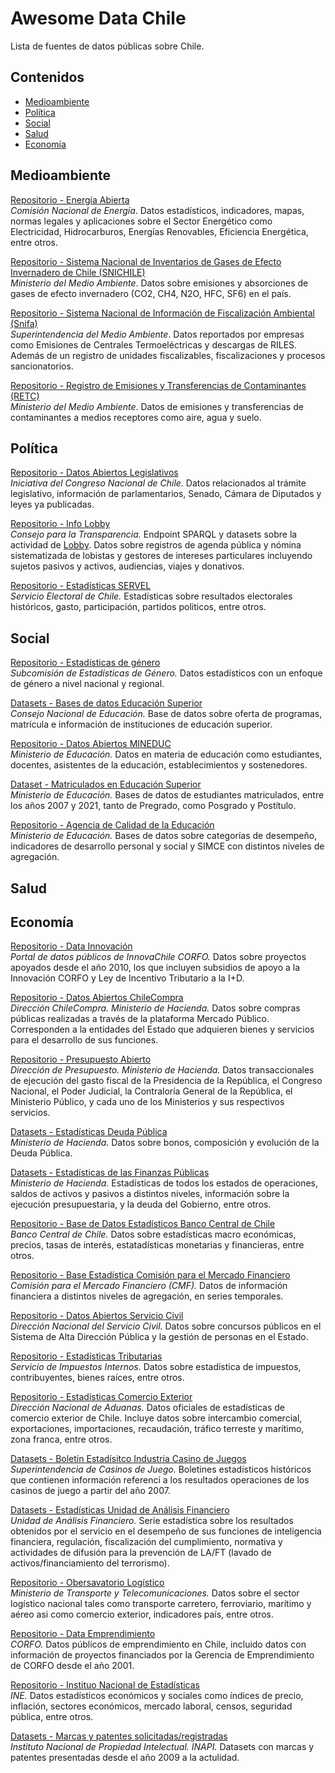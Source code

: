 # Awesome Data Chile

Lista de fuentes de datos públicas sobre Chile.

## Contenidos
  - [Medioambiente](#medioambiente)
  - [Política](#política)
  - [Social](#social)
  - [Salud](#salud)
  - [Economía](#economía)

## Medioambiente

[Repositorio - Energía Abierta](http://energiaabierta.cl)\
*Comisión Nacional de Energía*. Datos estadísticos, indicadores, mapas, normas legales y aplicaciones sobre el Sector Energético como Electricidad, Hidrocarburos, Energías Renovables, Eficiencia Energética, entre otros.

[Repositorio - Sistema Nacional de Inventarios de Gases de Efecto Invernadero de Chile (SNICHILE)](https://snichile.mma.gob.cl/documentos/)\
*Ministerio del Medio Ambiente*. Datos sobre emisiones y absorciones de gases de efecto invernadero (CO2, CH4, N2O, HFC, SF6) en el país. 

[Repositorio - Sistema Nacional de Información de Fiscalización Ambiental (Snifa)](https://snifa.sma.gob.cl/DatosAbiertos)\
*Superintendencia del Medio Ambiente*. Datos reportados por empresas como Emisiones de Centrales Termoeléctricas y descargas de RILES. Además de un registro de unidades fiscalizables, fiscalizaciones y procesos sancionatorios.

[Repositorio - Registro de Emisiones y Transferencias de Contaminantes (RETC)](https://datosretc.mma.gob.cl)\
*Ministerio del Medio Ambiente*. Datos de emisiones y transferencias de contaminantes a medios receptores como aire, agua y suelo.


## Política
[Repositorio - Datos Abiertos Legislativos](http://opendata.congreso.cl)\
*Iniciativa del Congreso Nacional de Chile.* Datos relacionados al trámite legislativo, información de parlamentarios, Senado, Cámara de Diputados y leyes ya publicadas.

[Repositorio - Info Lobby](https://www.infolobby.cl/)\
*Consejo para la Transparencia.* Endpoint SPARQL y datasets sobre la actividad de [Lobby](https://www.bcn.cl/leyfacil/recurso/ley-del-lobby). Datos sobre registros de agenda pública y nómina sistematizada de lobistas y gestores de intereses particulares incluyendo sujetos pasivos y activos, audiencias, viajes y donativos.

[Repositorio - Estadísticas SERVEL](https://www.servel.cl/estadisticas-2/)\
*Servicio Electoral de Chile.* Estadísticas sobre resultados electorales históricos, gasto, participación, partidos politicos, entre otros. 




## Social
[Repositorio - Estadísticas de género](https://www.estadisticasdegenero.cl)\
*Subcomisión de Estadísticas de Género.* Datos estadísticos con un enfoque de género a nivel nacional y regional.

[Datasets - Bases de datos Educación Superior](https://www.cned.cl/bases-de-datos)\
*Consejo Nacional de Educación.* Base de datos sobre oferta de programas, matrícula e información de instituciones de educación superior.

[Repositorio - Datos Abiertos MINEDUC](https://datosabiertos.mineduc.cl)\
*Ministerio de Educación.* Datos en materia de educación como estudiantes, docentes, asistentes de la educación, establecimientos y sostenedores.

[Dataset - Matriculados en Educación Superior](https://www.mifuturo.cl/bases-de-datos-de-matriculados/)\
*Ministerio de Educación.* Bases de datos de estudiantes matriculados, entre los años 2007 y 2021, tanto de Pregrado, como Posgrado y Postítulo.

[Repositorio - Agencia de Calidad de la Educación](https://informacionestadistica.agenciaeducacion.cl/#/bases)\
*Ministerio de Educación.* Bases de datos sobre categorías de desempeño, indicadores de desarrollo personal y social y SIMCE con distintos niveles de agregación.


## Salud

## Economía
[Repositorio - Data Innovación](https://datainnovacion.cl)\
*Portal de datos públicos de InnovaChile CORFO.* Datos sobre proyectos apoyados desde el año 2010, los que incluyen subsidios de apoyo a la Innovación CORFO y Ley de Incentivo Tributario a la I+D. 

[Repositorio - Datos Abiertos ChileCompra](http://datosabiertos.chilecompra.cl)\
*Dirección ChileCompra. Ministerio de Hacienda.* Datos sobre compras públicas realizadas a través de la plataforma Mercado Público. Corresponden a la entidades del Estado que adquieren bienes y servicios para el desarrollo de sus funciones.

[Repositorio - Presupuesto Abierto](https://presupuestoabierto.gob.cl)\
*Dirección de Presupuesto. Ministerio de Hacienda.* Datos transaccionales de ejecución del gasto fiscal de la Presidencia de la República, el Congreso Nacional, el Poder Judicial, la Contraloría General de la República, el Ministerio Público, y cada uno de los Ministerios y sus respectivos servicios.

[Datasets - Estadísticas Deuda Pública](https://www.hacienda.cl/areas-de-trabajo/finanzas-internacionales/oficina-de-la-deuda-publica/estadisticas)\
*Ministerio de Hacienda.* Datos sobre bonos, composición y evolución de la Deuda Pública.

[Datasets - Estadísticas de las Finanzas Públicas](https://www.dipres.gob.cl/598/w3-propertyvalue-25291.html)\
*Ministerio de Hacienda.* Estadísticas de todos los estados de operaciones, saldos de activos y pasivos a distintos niveles, información sobre la ejecución presupuestaria, y la deuda del Gobierno, entre otros.

[Repositorio - Base de Datos Estadísticos Banco Central de Chile](https://si3.bcentral.cl/siete)\
*Banco Central de Chile.* Datos sobre estadísticas macro económicas, precios, tasas de interés, estatadísticas monetarias y financieras, entre otros.

[Repositorio - Base Estadística Comisión para el Mercado Financiero](https://www.best-cmf.cl/best-cmf/)\
*Comisión para el Mercado Financiero (CMF).* Datos de información financiera a distintos niveles de agregación, en series temporales. 

[Repositorio - Datos Abiertos Servicio Civil](https://datosabiertos.serviciocivil.cl)\
*Dirección Nacional del Servicio Civil.* Datos sobre concursos públicos en el Sistema de Alta Dirección Pública y la gestión de personas en el Estado.

[Repositorio - Estadísticas Tributarias](https://www.sii.cl/sobre_el_sii/gestion_y_estadisticas.html)\
*Servicio de Impuestos Internos.* Datos sobre estadística de impuestos, contribuyentes, bienes raíces, entre otros.

[Repositorio - Estadísticas Comercio Exterior](https://www.aduana.cl/aduana/site/edic/base/port/comex.html)\
*Dirección Nacional de Aduanas.* Datos oficiales de estadísticas de comercio exterior de Chile. Incluye datos sobre intercambio comercial, exportaciones, importaciones, recaudación, tráfico terreste y marítimo, zona franca, entre otros. 

[Datasets - Boletín Estadísitco Industria Casino de Juegos](https://www.scj.cl/index.php/estadisticas-de-la-industria/boletin-estadistico)\
*Superintendencia de Casinos de Juego.* Boletines estadísticos históricos que contienen información referenci a los resultados operaciones de los casinos de juego a partir del año 2007.

[Datasets - Estadísticas Unidad de Análisis Financiero](https://www.uaf.cl/prensa/estadisticas.aspx)\
*Unidad de Análisis Financiero.* Serie estadística sobre los resultados obtenidos por el servicio en el desempeño de sus funciones de inteligencia financiera, regulación, fiscalización del cumplimiento, normativa y actividades de difusión para la prevención de LA/FT (lavado de activos/financiamiento del terrorismo).

[Repositorio - Obersavatorio Logístico](https://www.observatoriologistico.cl)\
*Ministerio de Transporte y Telecomunicaciones.* Datos sobre el sector logístico nacional tales como transporte carretero, ferroviario, marítimo y aéreo asi como comercio exterior, indicadores país, entre otros. 

[Repositorio - Data Emprendimiento](https://www.observatoriologistico.cl)\
*CORFO.* Datos públicos de emprendimiento en Chile, incluido datos con información de proyectos financiados por la Gerencia de Emprendimiento de CORFO desde el año 2001.  

[Repositorio - Instituo Nacional de Estadísticas](https://www.ine.cl/estadisticas/)\
*INE.* Datos estadísticos económicos y sociales como índices de precio, inflación, sectores económicos, mercado laboral, censos, seguridad pública, entre otros. 

[Datasets - Marcas y patentes solicitadas/registradas](https://www.inapi.cl/datos-abiertos)\
*Instituto Nacional de Propiedad Intelectual. INAPI.* Datasets con marcas y patentes presentadas desde el año 2009 a la actulidad.
